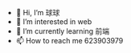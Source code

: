 - 👋 Hi, I’m 球球
- 👀 I’m interested in web
- 🌱 I’m currently learning 前端
- 📫 How to reach me 623903979

<!---
qiuqiu0414/qiuqiu0414 is a ✨ special ✨ repository because its `README.md` (this file) appears on your GitHub profile.
You can click the Preview link to take a look at your changes.
--->
